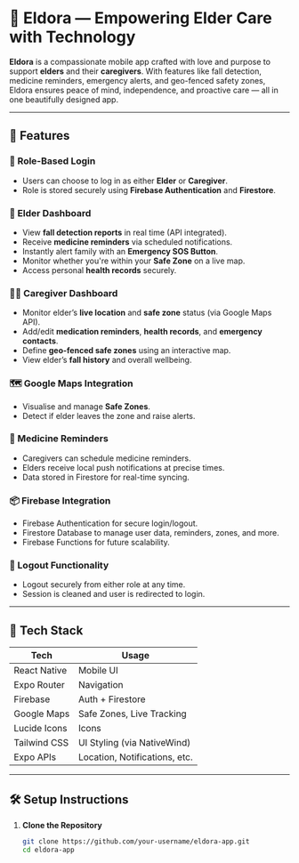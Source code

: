 # 👵 Eldora — Empowering Elder Care with Technology

**Eldora** is a compassionate mobile app crafted with love and purpose to support **elders** and their **caregivers**. With features like fall detection, medicine reminders, emergency alerts, and geo-fenced safety zones, Eldora ensures peace of mind, independence, and proactive care — all in one beautifully designed app.

---

## 🌟 Features

### 🔐 Role-Based Login
- Users can choose to log in as either **Elder** or **Caregiver**.
- Role is stored securely using **Firebase Authentication** and **Firestore**.

### 🏡 Elder Dashboard
- View **fall detection reports** in real time (API integrated).
- Receive **medicine reminders** via scheduled notifications.
- Instantly alert family with an **Emergency SOS Button**.
- Monitor whether you're within your **Safe Zone** on a live map.
- Access personal **health records** securely.

### 👩‍⚕️ Caregiver Dashboard
- Monitor elder’s **live location** and **safe zone** status (via Google Maps API).
- Add/edit **medication reminders**, **health records**, and **emergency contacts**.
- Define **geo-fenced safe zones** using an interactive map.
- View elder’s **fall history** and overall wellbeing.

### 🗺️ Google Maps Integration
- Visualise and manage **Safe Zones**.
- Detect if elder leaves the zone and raise alerts.

### 🔔 Medicine Reminders
- Caregivers can schedule medicine reminders.
- Elders receive local push notifications at precise times.
- Data stored in Firestore for real-time syncing.

### 📦 Firebase Integration
- Firebase Authentication for secure login/logout.
- Firestore Database to manage user data, reminders, zones, and more.
- Firebase Functions for future scalability.

### 🚪 Logout Functionality
- Logout securely from either role at any time.
- Session is cleaned and user is redirected to login.

---

## 🧭 Tech Stack

| Tech         | Usage                         |
|--------------|-------------------------------|
| React Native | Mobile UI                     |
| Expo Router  | Navigation                    |
| Firebase     | Auth + Firestore              |
| Google Maps  | Safe Zones, Live Tracking     |
| Lucide Icons | Icons                         |
| Tailwind CSS | UI Styling (via NativeWind)   |
| Expo APIs    | Location, Notifications, etc. |

---

## 🛠️ Setup Instructions

1. **Clone the Repository**
   ```bash
   git clone https://github.com/your-username/eldora-app.git
   cd eldora-app
